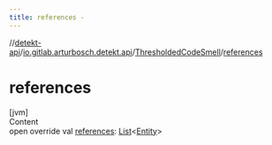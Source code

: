 ```yaml
---
title: references -
---
```

//[detekt-api](../../index.md)/[io.gitlab.arturbosch.detekt.api](../index.md)/[ThresholdedCodeSmell](index.md)/[references](references.md)



# references  
[jvm]  
Content  
open override val [references](references.md): [List](https://kotlinlang.org/api/latest/jvm/stdlib/kotlin.collections/-list/index.html)<[Entity](../-entity/index.md)>  



